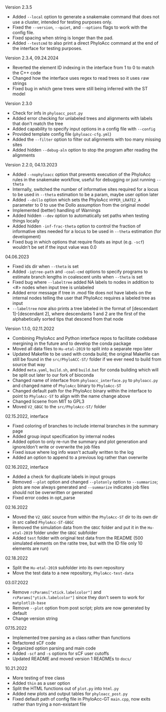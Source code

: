 Version 2.3.5
- Added `--local` option to generate a snakemake command that does not use a cluster, intended for testing purposes only.
- Fixed the `--version`, `--quiet`, and `--options` flags to work with the config file.
- Fixed spacing when string is longer than the pad.
- Added `--testcmd` to also print a direct PhyloAcc command at the end of the interface for testing purposes.

Version 2.3.4, 09.24.2024
- Reverted the element ID indexing in the interface from 1 to 0 to match the C++ code
- Changed how the interface uses regex to read trees so it uses `r`aw strings
- Fixed bug in which gene trees were still being inferred with the ST model

Version 2.3.0
- Check for infs in `phyloacc_post.py`
- Added error checking for unlabeled trees and alignments with labels that don't match the tree
- Added capability to specify input options in a config file with `--config`
- Provided template config file (`phyloacc-cfg.yml`)
- Added the `--filter` option to filter out alignments with too many missing sites
- Added hidden `--debug-aln` option to stop the program after reading the alignments

Version 2.2.0, 04.13.2023
- Added `--nophyloacc` option that prevents execution of the PhyloAcc rules in the snakemake workflow, useful for debugging or just running `--theta`
- Internally, switched the number of informative sites required for a locus to be used in `--theta` estimation to be a param, maybe user option later
- Added `--dollo` option which sets the PhyloAcc `HYPER_LRATE2_A` parameter to 0 to use the Dollo assumption from the original model
- Implemented (better) handling of Warnings
- Added hidden `--dev` option to automatically set paths when testing things locally
- Added hidden `-inf-frac-theta` option to control the fraction of informative sites needed for a locus to be used in `--theta` estimation (for development)
- Fixed bug in which options that require floats as input (e.g. `-scf`) wouldn't be set if the input value was 0.0

04.06.2023
- Fixed ids dir when `--theta` is set
- Added `-iqtree-path` and `-coal-cmd` options to specify programs to estimate branch lengths in coalescent units when `--theta` is set
- Fixed bug where `--labeltree` added NA labels to nodes in addition to <#> nodes when input tree is unlabeled
- Added error message if tree in .mod file does not have labels on the internal nodes telling the user that PhyloAcc requires a labeled tree as input
- `--labeltree` now also prints a tree labeled in the format of [descendant 1]-[descendant 2], where descendants 1 and 2 are the first of the alphabetically sorted tips that descend from that node

Version 1.1.0, 02.11.2022
- Combining PhyloAcc and Python interface repos to facilitate codebase mergining in the future and to develop the conda package
- Moved all data files to `Hu-etal-2019` to split into a separate repo later
- Updated Makefile to be used with conda build; the original Makefile can still be found in the `src/PhyloACC-ST/` folder if we ever need to build from source that way
- Added `meta.yaml`, `build.sh`, and `build.bat` for conda building which will be split out later to our fork of bioconda
- Changed name of interface from `phyloacc_interface.py` to `phyloacc.py` and changed name of `PhyloAcc` binary to `PhyloAcc-ST`
- Changed default path for the PhyloAcc binary within the interface to point to `PhyloAcc-ST` to align with the name change above
- Changed licsene from MIT to GPL3
- Moved `V2_GBGC` to the `src/PhyloAcc-ST/` folder

02.15.2022, interface
- Fixed coloring of branches to include internal branches in the summary page
- Added group input specification by internal nodes
- Added option to only re-run the summary and plot generation and ignore/don't write or overwrite the job files
- Fixed issue where log info wasn't actually written to the log
- Added an option to append to a previous log rather than overwrite

02.16.2022, interface
- Added a check for duplicate labels in input groups
- Removed `--plot` option and changed `--plotonly` option to `--summarize`; plots are now always generated and `--summarize` indicates job files should not be overwritten or generated
- Fixed error codes in opt_parse

02.16.2022
- Moved the `V2_GBGC` source from within the `PhyloAcc-ST` dir to its own dir in src called `PhyloAcc-ST-GBGC`
- Removed the simulation data from the `GBGC` folder and put it in the `Hu-etal-2019` folder under the `GBGC` subfolder
- Added `test` folder with original test data from the README (500 simulated elements on the ratite tree, but with the ID file only 10 elements are run)

02.18.2022
- Split the `Hu-etal-2019` subfolder into its own repository
- Move the test data to a new repository, `PhyloAcc-test-data`

03.07.2022
- Remove `rcParams["xtick.labelcolor"]` and `rcParams["ytick.labelcolor"]` since they don't seem to work for `matplotlib-base`
- Remove `--plot` option from post script; plots are now generated by default
- Change version string

07.15.2022
- Implemented tree parsing as a class rather than functions
- Refactored sCF code
- Organized option parsing and main code
- Added `-scf` and `-s` options for sCF user cutoffs
- Updated README and moved version 1 READMEs to `docs/`

10.21.2022
- More testing of tree class
- Added `thin` as a user option
- Split the HTML functions out of `plot.py` into `html.py`
- Added new plots and output tables for `phyloacc_post.py`
- Fixed default path of config file in PhyloAcc-GT `main.cpp`, now exits rather than trying a non-existant file
